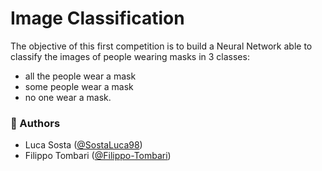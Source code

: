 # Image Classification

The objective of this first competition is to build a Neural Network able to classify the images of people wearing masks in 3 classes: 
- all the people wear a mask
- some people wear a mask
- no one wear a mask.

### :speech_balloon: Authors  
- Luca Sosta ([@SostaLuca98](https://github.com/SostaLuca98))
- Filippo Tombari ([@Filippo-Tombari](https://github.com/Filippo-Tombari))
